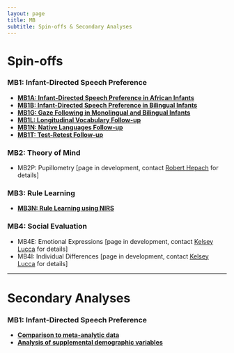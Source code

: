 ```yaml
---
layout: page
title: MB
subtitle: Spin-offs & Secondary Analyses
---
```


# Spin-offs

### MB1: Infant-Directed Speech Preference
* [**MB1A: Infant-Directed Speech Preference in African Infants**]({{site.baseurl}}/MB1A/)
* [**MB1B: Infant-Directed Speech Preference in Bilingual Infants**]({{site.baseurl}}/MB1B/)
* [**MB1G: Gaze Following in Monolingual and Bilingual Infants**]({{site.baseurl}}/MB1G/)
* [**MB1L: Longitudinal Vocabulary Follow-up**]({{site.baseurl}}/MB1L/)
* [**MB1N: Native Languages Follow-up**]({{site.baseurl}}/MB1N/)
* [**MB1T: Test-Retest Follow-up**]({{site.baseurl}}/MB1T/)

### MB2: Theory of Mind
* MB2P: Pupillometry [page in development, contact [Robert Hepach](mailto:robert.hepach@psy.ox.ac.uk) for details]

### MB3: Rule Learning
* [**MB3N: Rule Learning using NIRS**]({{site.baseurl}}/MB3N/)

### MB4: Social Evaluation
* MB4E: Emotional Expressions [page in development, contact [Kelsey Lucca](mailto:klucca@asu.edu) for details]
* MB4I: Individual Differences [page in development, contact [Kelsey Lucca](mailto:klucca@asu.edu) for details]

***

# Secondary Analyses

### MB1: Infant-Directed Speech Preference 
* [**Comparison to meta-analytic data**]({{site.baseurl}}/MB1SA/)
* [**Analysis of supplemental demographic variables**]({{site.baseurl}}/MB1SA/)
